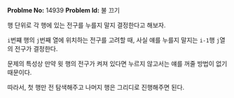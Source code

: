 **Problme No:** 14939
**Problem Id:** 불 끄기


행 단위로 각 행에 있는 전구를 누를지 말지 결정한다고 해보자.


`i`번쨰 행의 `j`번째 열에 위치하는 전구를 고려할 때, 사실 얘를 누를지 말지는 `i-1`행 `j`열의 전구가 결정한다.


문제의 특성상 만약 윗 행의 전구가 켜져 있다면 누르지 않고서는 얘를 꺼줄 방법이 없기 때문이다.


따라서, 첫 행만 전 탐색해주고 나머지 행은 그리디로 진행해주면 된다.
